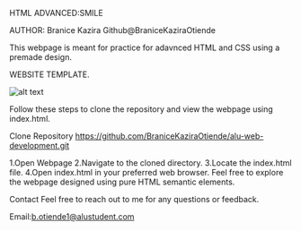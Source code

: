 HTML ADVANCED:SMILE 

AUTHOR: Branice Kazira
Github@BraniceKaziraOtiende

This webpage is meant for practice for adavnced HTML and CSS using a premade design.

WEBSITE TEMPLATE.

![alt text](image-1.png)

Follow these steps to clone the repository and view the webpage using index.html.

Clone Repository
https://github.com/BraniceKaziraOtiende/alu-web-development.git

1.Open Webpage
2.Navigate to the cloned directory.
3.Locate the index.html file.
4.Open index.html in your preferred web browser.
Feel free to explore the webpage designed using pure HTML semantic elements.

Contact
Feel free to reach out to me for any questions or feedback.

Email:b.otiende1@alustudent.com

